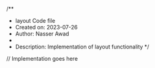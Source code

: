 /**
 * layout Code file
 * Created on: 2023-07-26
 * Author: Nasser Awad
 *
 * Description: Implementation of layout functionality
 */
 
// Implementation goes here

